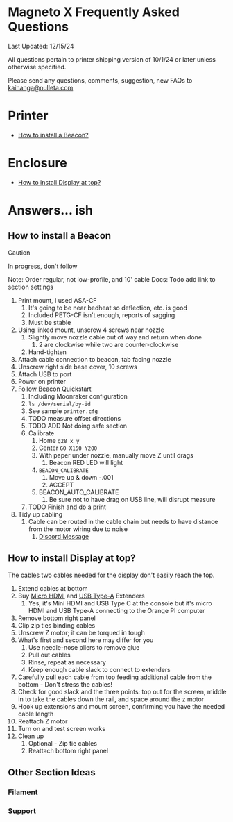 # Magneto X Frequently Asked Questions

Last Updated: 12/15/24

All questions pertain to printer shipping version of 10/1/24 or later unless otherwise specified.

Please send any questions, comments, suggestion, new FAQs to kaihanga@nulleta.com

# Printer
- [How to install a Beacon?](#how-to-install-a-beacon)

# Enclosure
- [How to install Display at top?](#how-to-install-display-at-top)

# Answers... ish

<a name="how-to-install-a-beacon"></a>
## How to install a Beacon

> [!CAUTION]
> In progress, don't follow

Note: Order regular, not low-profile, and 10' cable
Docs: Todo add link to section settings

1. Print mount, I used ASA-CF
	1. It's going to be near bedheat so deflection, etc. is good
	2. Included PETG-CF isn't enough, reports of sagging
	3. Must be stable
2. Using linked mount, unscrew 4 screws near nozzle
	1. Slightly move nozzle cable out of way and return when done
		1. 2 are clockwise while two are counter-clockwise
	2. Hand-tighten
3. Attach cable connection to beacon, tab facing nozzle
4. Unscrew right side base cover, 10 screws
5. Attach USB to port
6. Power on printer
7. [Follow Beacon Quickstart](https://docs.beacon3d.com/quickstart/)
	1. Including Moonraker configuration
	2. `ls /dev/serial/by-id`
	3. See sample `printer.cfg`
	4. TODO measure offset directions
	5. TODO ADD Not doing safe section
	6. Calibrate
		1. Home `g28 x y`
		2. Center `G0 X150 Y200`
		3. With paper under nozzle, manually move Z until drags
			1. Beacon RED LED will light
		4. `BEACON_CALIBRATE`
			1. Move up & down -.001
			2. ACCEPT
		5. BEACON_AUTO_CALIBRATE
			1. Be sure not to have drag on USB line, will disrupt measure
	7. TODO Finish and do a print
8. Tidy up cabling
	1. Cable can be routed in the cable chain but needs to have distance from the motor wiring due to noise
		1. [Discord Message](https://discord.com/channels/641407187004030997/1046570329184669817/1317043210819731487)

<a name="how-to-install-display-at-top"></a>
## How to install Display at top?

The cables two cables needed for the display don't easily reach the top.

1. Extend cables at bottom
2. Buy [Micro HDMI](https://www.amazon.com/Cablecc-Micro-Female-Extension-Cable/dp/B00S6B8TCQ) and [USB Type-A](https://www.amazon.com/C2G-52119-USB-Extension-Cable/dp/B00CJG2ZYM) Extenders
	1. Yes, it's Mini HDMI and USB Type C at the console but it's micro HDMI and USB Type-A connecting to the Orange PI computer
3. Remove bottom right panel
4. Clip zip ties binding cables
5. Unscrew Z motor; it can be torqued in tough
6. What's first and second here may differ for you
	1. Use needle-nose pliers to remove glue
	2. Pull out cables
	3. Rinse, repeat as necessary
	4. Keep enough cable slack to connect to extenders
7. Carefully pull each cable from top feeding additional cable from the bottom - Don't stress the cables!
8. Check for good slack and the three points: top out for the screen, middle in to take the cables down the rail, and space around the z motor
9. Hook up extensions and mount screen, confirming you have the needed cable length 
10. Reattach Z motor
11. Turn on and test screen works
12. Clean up
	1. Optional - Zip tie cables
	2. Reattach bottom right panel

## Other Section Ideas 
### Filament
### Support
